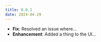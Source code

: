 ```yaml
---
title: 0.0.1
date: 2024-04-29
---
```


- **Fix**: Resolved an issue where...
- **Enhancement**: Added a thing to the UI...